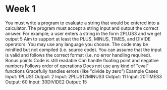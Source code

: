# Week 1

You must write a program to evaluate a string that would be entered into a calculator.
The program must accept a string input and output the correct answer.
For example; a user enters a string in the form 2PLUS3 and we get output 5
Aim to support at least the PLUS, MINUS, TIMES, and DIVIDE operators.
You may use any language you choose. The code may be minified but not compiled (i.e. source code).
You can assume that the input is valid and follows the correct format (i.e. no error handling required).
Bonus points
Code is still readable
Can handle floating point and negative numbers
Follows order of operations
Does not use any kind of "eval" functions
Gracefully handles errors (like "divide by zero")
Example Cases
Input: 1PLUS1
Output: 2
Input: 2PLUS12MINUS3
Output: 11
Input: 20TIMES3
Output: 60
Input: 30DIVIDE2
Output: 15
